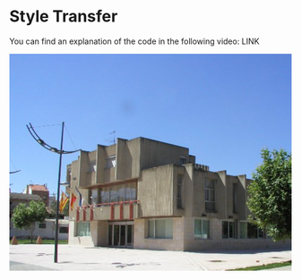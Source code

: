 # Style Transfer

You can find an explanation of the code in the following video: LINK

![Alt text](utebo.jpg "Title")
